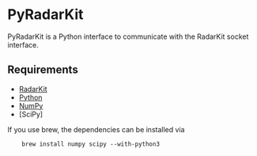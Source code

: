 PyRadarKit
==========

PyRadarKit is a Python interface to communicate with the RadarKit socket interface.


## Requirements ##

- [RadarKit]
- [Python]
- [NumPy]
- [SciPy]

If you use brew, the dependencies can be installed via
```
    brew install numpy scipy --with-python3
```

[RadarKit]: https://git.arrc.ou.edu/cheo4524/radarkit.git
[Python]: https://www.python.org
[NumPy]: http://www.numpy.org
[SciPi]: https://www.scipy.org
